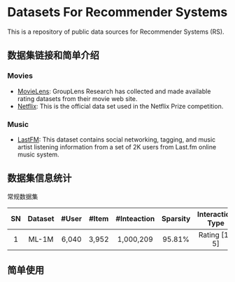 # Datasets For Recommender Systems

This is a repository of public data sources for Recommender Systems (RS). 

## 数据集链接和简单介绍

### Movies
- [MovieLens](https://grouplens.org/datasets/movielens/): GroupLens Research has collected and made available rating datasets from their movie web site.
- [Netflix](https://www.kaggle.com/netflix-inc/netflix-prize-data): This is the official data set used in the Netflix Prize competition.

### Music
- [LastFM](https://grouplens.org/datasets/hetrec-2011/): This dataset contains social networking, tagging, and music artist listening information from a set of 2K users from Last.fm online music system.


## 数据集信息统计

常规数据集

SN    | Dataset   | #User    | #Item | #Inteaction | Sparsity | Interaction Type| User Context | User Context | Interaction Context | Review | Temporal |
| :-----: | :---------: | :--------: | :-----: | :-----------: | :--------: | :---------: | :------------: | :------------: | :-------------------: | :------: | :--------: |
| 1 | ML-1M   |     6,040     |   3,952    |      1,000,209       |   95.81%  |   Rating [1-5]    |      √        |        √      |                     |        |    √      |





## 简单使用